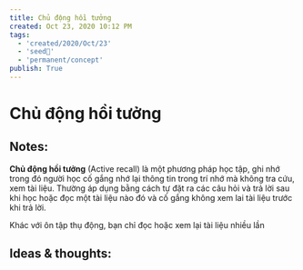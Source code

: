 ```yaml
---
title: Chủ động hồi tưởng
created: Oct 23, 2020 10:12 PM
tags:
  - 'created/2020/Oct/23'
  - 'seed🥜'
  - 'permanent/concept'
publish: True
---
```

# Chủ động hồi tưởng

## Notes:
**Chủ động hồi tưởng** (Active recall) là một phương pháp học tập, ghi nhớ trong đó người học cố gắng nhớ lại thông tin trong trí nhớ mà không tra cứu, xem tài liệu. Thường áp dụng bằng cách tự đặt ra các câu hỏi và trả lời sau khi học hoặc đọc một tài liệu nào đó và cố gắng không xem lai tài liệu trước khi trả lời.

Khác với ôn tập thụ động, bạn chỉ đọc hoặc xem lại tài liệu nhiều lần

## Ideas & thoughts:
